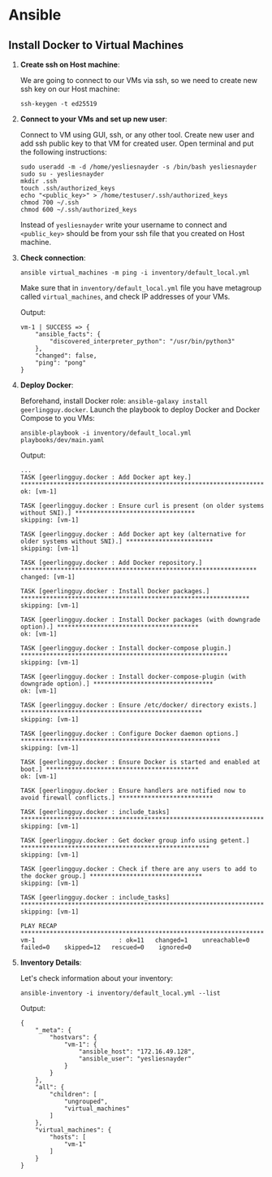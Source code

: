 # Ansible

## Install Docker to Virtual Machines

1. **Create ssh on Host machine**:

    We are going to connect to our VMs via ssh, so we need to create new ssh key on our Host machine:
    ```shell
    ssh-keygen -t ed25519
    ```

1. **Connect to your VMs and set up new user**:

    Connect to VM using GUI, ssh, or any other tool.
    Create new user and add ssh public key to that VM for created user.
    Open terminal and put the following instructions:
    ```shell
    sudo useradd -m -d /home/yesliesnayder -s /bin/bash yesliesnayder
    sudo su - yesliesnayder
    mkdir .ssh
    touch .ssh/authorized_keys
    echo "<public_key>" > /home/testuser/.ssh/authorized_keys
    chmod 700 ~/.ssh
    chmod 600 ~/.ssh/authorized_keys
    ```
    
    Instead of `yesliesnayder` write your username to connect and 
    `<public_key>` should be from your ssh file that you created on Host machine.

1. **Check connection**:

    ```shell
    ansible virtual_machines -m ping -i inventory/default_local.yml
    ```
   Make sure that in `inventory/default_local.yml` file you have metagroup called `virtual_machines`,
   and check IP addresses of your VMs.

   Output:
    ```text
    vm-1 | SUCCESS => {
        "ansible_facts": {
            "discovered_interpreter_python": "/usr/bin/python3"
        },
        "changed": false,
        "ping": "pong"
    }
    ```
   
1. **Deploy Docker**:

    Beforehand, install Docker role: `ansible-galaxy install geerlingguy.docker`.
    Launch the playbook to deploy Docker and Docker Compose to you VMs:

    ```shell
    ansible-playbook -i inventory/default_local.yml playbooks/dev/main.yaml
    ```
   
    Output:
    ```text
    ...
    TASK [geerlingguy.docker : Add Docker apt key.] ********************************************************************
    ok: [vm-1]
    
    TASK [geerlingguy.docker : Ensure curl is present (on older systems without SNI).] *********************************
    skipping: [vm-1]
    
    TASK [geerlingguy.docker : Add Docker apt key (alternative for older systems without SNI).] ************************
    skipping: [vm-1]
    
    TASK [geerlingguy.docker : Add Docker repository.] *****************************************************************
    changed: [vm-1]
    
    TASK [geerlingguy.docker : Install Docker packages.] ***************************************************************
    skipping: [vm-1]
    
    TASK [geerlingguy.docker : Install Docker packages (with downgrade option).] ***************************************
    ok: [vm-1]
    
    TASK [geerlingguy.docker : Install docker-compose plugin.] *********************************************************
    skipping: [vm-1]
    
    TASK [geerlingguy.docker : Install docker-compose-plugin (with downgrade option).] *********************************
    ok: [vm-1]
    
    TASK [geerlingguy.docker : Ensure /etc/docker/ directory exists.] **************************************************
    skipping: [vm-1]
    
    TASK [geerlingguy.docker : Configure Docker daemon options.] *******************************************************
    skipping: [vm-1]
    
    TASK [geerlingguy.docker : Ensure Docker is started and enabled at boot.] ******************************************
    ok: [vm-1]
    
    TASK [geerlingguy.docker : Ensure handlers are notified now to avoid firewall conflicts.] **************************
    
    TASK [geerlingguy.docker : include_tasks] **************************************************************************
    skipping: [vm-1]
    
    TASK [geerlingguy.docker : Get docker group info using getent.] ****************************************************
    skipping: [vm-1]
    
    TASK [geerlingguy.docker : Check if there are any users to add to the docker group.] *******************************
    skipping: [vm-1]
    
    TASK [geerlingguy.docker : include_tasks] **************************************************************************
    skipping: [vm-1]
    
    PLAY RECAP *********************************************************************************************************
    vm-1                       : ok=11   changed=1    unreachable=0    failed=0    skipped=12   rescued=0    ignored=0 
    ```
   
1. **Inventory Details**:

    Let's check information about your inventory:
    ```shell
    ansible-inventory -i inventory/default_local.yml --list
    ```
   
    Output:
    ```text
    {
        "_meta": {
            "hostvars": {
                "vm-1": {
                    "ansible_host": "172.16.49.128",
                    "ansible_user": "yesliesnayder"
                }
            }
        },
        "all": {
            "children": [
                "ungrouped",
                "virtual_machines"
            ]
        },
        "virtual_machines": {
            "hosts": [
                "vm-1"
            ]
        }
    }
    ```